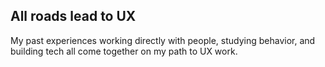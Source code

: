 ## All roads lead to UX

My past experiences working directly with people, studying behavior, and building tech all come together on my path to UX work.
